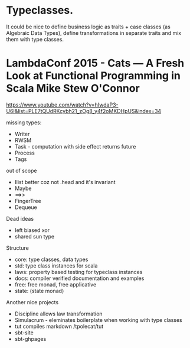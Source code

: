 
# Typeclasses.

It could be nice to define business logic as traits + case classes (as Algebraic Data Types), define transformations in separate traits and mix them with type classes.


# LambdaConf 2015 - Cats — A Fresh Look at Functional Programming in Scala Mike Stew O'Connor
https://www.youtube.com/watch?v=hIwdaP3-U6I&list=PLE7tQUdRKcybh21_zOg8_y4f2oMKDHpUS&index=34

missing types:
- Writer
- RWSM
- Task - computation with side effect returns future
- Process
- Tags

out of scope
- Ilist better coz not .head and it's invariant
- Maybe
-  ==>>
- FingerTree
- Dequeue

Dead ideas
- left biased xor
- shared sun type


Structure
- core: type classes, data types
- std: type class instances for scala
- laws: property based testing for typeclass instances
- docs: compiler verified documentation and examples
- free: free monad, free applicative
- state: (state monad)

Another nice projects
- Discipline allows law transformation
- Simulacrum - eleminates boilerplate when working with type classes
- tut compiles markdown /tpolecat/tut
- sbt-site
- sbt-ghpages
